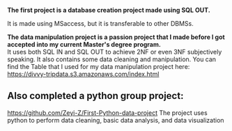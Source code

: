 **The first project is a database creation project made using SQL OUT.** 

It is made using MSaccess, but it is transferable to other DBMSs.


**The data manipulation project is a passion project that I made before I got accepted into my current Master's degree program.**  
It uses both SQL IN and SQL OUT to achieve 2NF or even 3NF subjectively speaking.
It also contains some data cleaning and manipulation.
You can find the Table that I used for my data manipulation project here: https://divvy-tripdata.s3.amazonaws.com/index.html


## **Also completed a python group project:**

https://github.com/Zeyi-Z/First-Python-data-project
The project uses python to perform data cleaning, basic data analysis, and data visualization
